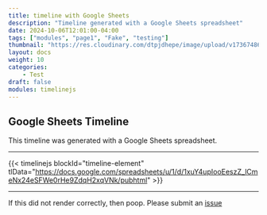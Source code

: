 ```yaml
---
title: timeline with Google Sheets
description: "Timeline generated with a Google Sheets spreadsheet"
date: 2024-10-06T12:01:00-04:00
tags: ["modules", "page1", "Fake", "testing"]
thumbnail: "https://res.cloudinary.com/dtpjdhepe/image/upload/v1736748692/photo-1585670603432-d3da31418757_gc2opc.jpg"
layout: docs
weight: 10
categories:
    - Test
draft: false
modules: timelinejs
---
```


## Google Sheets Timeline

This timeline was generated with a Google Sheets spreadsheet.

---

{{< timelinejs blockId="timeline-element" tlData="https://docs.google.com/spreadsheets/u/1/d/1xuY4upIooEeszZ_lCmeNx24eSFWe0rHe9ZdqH2xqVNk/pubhtml" >}}

---

If this did not render correctly, then poop. Please submit an [issue](https://github.com/anoduck/mod-timelinejs/issues)
